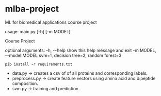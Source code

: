 # mlba-project

ML for biomedical applications course project

usage: main.py [-h] [-m MODEL]

Course Project

optional arguments:
  -h, --help            show this help message and exit
  -m MODEL, --model MODEL
                        svm=1, decision tree=2, random forest=3



```
pip install -r requirements.txt
```

- data.py -> creates a csv of of all proteins and corresponding labels.
- preprocess.py -> create feature vectors using amino acid and dipeptide composition.
- svm.py -> training and prediction.
